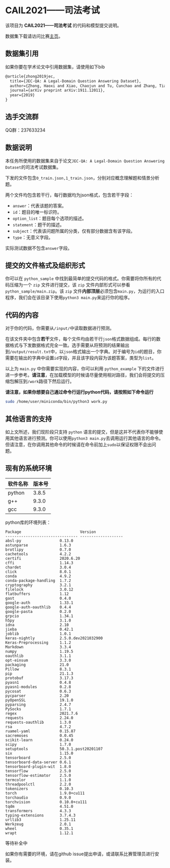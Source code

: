 # CAIL2021——司法考试

该项目为 **CAIL2021——司法考试** 的代码和模型提交说明。

数据集下载请访问比赛[主页](http://cail.cipsc.org.cn/)。

## 数据集引用

如果你要在学术论文中引用数据集，请使用如下bib

```tex
@article{zhong2019jec,
  title={JEC-QA: A Legal-Domain Question Answering Dataset},
  author={Zhong, Haoxi and Xiao, Chaojun and Tu, Cunchao and Zhang, Tianyang and Liu, Zhiyuan and Sun, Maosong},
  journal={arXiv preprint arXiv:1911.12011},
  year={2019}
}
```

## 选手交流群

QQ群：237633234

## 数据说明

本任务所使用的数据集来自于论文``JEC-QA: A Legal-Domain Question Answering Dataset``的司法考试数据集。

下发的文件包含``0_train.json,1_train.json``，分别对应概念理解题和情景分析题。

两个文件均包含若干行，每行数据均为json格式，包含若干字段：

- ``answer``：代表该题的答案。
- ``id``：题目的唯一标识符。
- ``option_list``：题目每个选项的描述。
- ``statement``：题干的描述。
- ``subject``：代表该问题所属的分类，仅有部分数据含有该字段。
- ``type``：无意义字段。

实际测试数据不包含``answer``字段。

## 提交的文件格式及组织形式

你可以在 ``python_sample`` 中找到最简单的提交代码的格式。你需要将你所有的代码压缩为一个 ``zip`` 文件进行提交，该 ``zip`` 文件内部形式可以参看 ``python_sample/main.zip``。该 ``zip`` 文件**内部顶层**必须包含``main.py``，为运行的入口程序，我们会在该目录下使用``python3 main.py``来运行你的程序。

## 代码的内容

对于你的代码，你需要从``/input/``中读取数据进行预测。

在该文件夹中包含**若干**文件，每个文件均由若干行``json``格式数据组成。每行的数据格式与下发数据格式完全一致。选手需要从将预测的结果输出到``/output/result.txt``中，以``json``格式输出一个字典。对于编号为``id``的题目，你需要在输出的字典中设置``id``字段，并且该字段内容为该题答案，类型为``list``。

以上为 ``main.py`` 中你需要实现的内容，你可以利用 ``python_example`` 下的文件进行进一步参考。**请注意**，在加载模型的时候请尽量使用相对路径，我们会将提交的压缩包解压到``/work``路径下然后运行。

**请注意，如果你想要自己通过命令行运行python代码，请按照如下命令运行**

```bash
sudo /home/user/miniconda/bin/python3 work.py
```

## 其他语言的支持

如上文所述，我们现阶段只支持 ``python`` 语言的提交，但是这并不代表你不能够使用其他语言进行预测。你可以使用``python3 main.py``去调用运行其他语言的命令。但请注意，在你调用其他命令的时候请在命令前加上``sudo``以保证权限不会出问题。

## 现有的系统环境

| 软件名称 | 版本号 |
| -------- | ------ |
| python   | 3.8.5  |
| g++      | 9.3.0  |
| gcc      | 9.3.0  |

python库的环境列表：

```
Package                          Version            
-------------------------------- -------------------
absl-py                 0.13.0
astunparse              1.6.3
brotlipy                0.7.0
cachetools              4.2.2
certifi                 2020.6.20
cffi                    1.14.3
chardet                 3.0.4
click                   8.0.1
conda                   4.9.2
conda-package-handling  1.7.2
cryptography            3.2.1
filelock                3.0.12
flatbuffers             1.12
gast                    0.4.0
google-auth             1.33.1
google-auth-oauthlib    0.4.4
google-pasta            0.2.0
grpcio                  1.34.1
h5py                    3.1.0
idna                    2.10
jieba                   0.42.1
joblib                  1.0.1
keras-nightly           2.5.0.dev2021032900
Keras-Preprocessing     1.1.2
Markdown                3.3.4
numpy                   1.19.5
oauthlib                3.1.1
opt-einsum              3.3.0
packaging               21.0
Pillow                  8.3.1
pip                     21.1.3
protobuf                3.17.3
pyasn1                  0.4.8
pyasn1-modules          0.2.8
pycosat                 0.6.3
pycparser               2.20
pyOpenSSL               19.1.0
pyparsing               2.4.7
PySocks                 1.7.1
regex                   2021.7.6
requests                2.24.0
requests-oauthlib       1.3.0
rsa                     4.7.2
ruamel-yaml             0.15.87
sacremoses              0.0.45
scikit-learn            0.24.0
scipy                   1.7.0
setuptools              50.3.1.post20201107
six                     1.15.0
tensorboard             2.5.0
tensorboard-data-server 0.6.1
tensorboard-plugin-wit  1.8.0
tensorflow              2.5.0
tensorflow-estimator    2.5.0
termcolor               1.1.0
threadpoolctl           2.2.0
tokenizers              0.10.3
torch                   1.9.0+cu111
torchaudio              0.9.0
torchvision             0.10.0+cu111
tqdm                    4.51.0
transformers            4.3.3
typing-extensions       3.7.4.3
urllib3                 1.25.11
Werkzeug                2.0.1
wheel                   0.35.1
wrapt                   1.12.1
```

等待补全中

如果你有需要的环境，请在github issue提出申请，或请联系比赛管理员进行安装。
